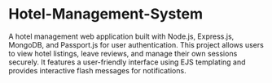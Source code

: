 # Hotel-Management-System
A hotel management web application built with Node.js, Express.js, MongoDB, and Passport.js for user authentication. This project allows users to view hotel listings, leave reviews, and manage their own sessions securely. It features a user-friendly interface using EJS templating and provides interactive flash messages for notifications.
